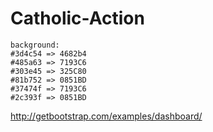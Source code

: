 Catholic-Action
===============

```
background: 
#3d4c54 => 4682b4
#485a63 => 7193C6
#303e45 => 325C80
#81b752 => 0851BD
#37474f => 7193C6
#2c393f => 0851BD
```

http://getbootstrap.com/examples/dashboard/

